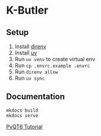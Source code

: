 # K-Butler

## Setup

1. Install [direnv](https://direnv.net/docs/installation.html)
2. Install [uv](https://docs.astral.sh/uv/getting-started/installation/)
3. Run `uv venv` to create virtual env
4. Run `cp .envrc.example .envrc`
5. Run `direnv allow`
6. Run `uv sync`

## Documentation

```shell
mkdocs build
mkdocs serve
```

[PyQT6 Tutorial](https://www.pythonguis.com/tutorials/pyqt6-widgets/)